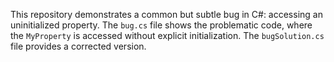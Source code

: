 This repository demonstrates a common but subtle bug in C#: accessing an uninitialized property.  The `bug.cs` file shows the problematic code, where the `MyProperty` is accessed without explicit initialization.  The `bugSolution.cs` file provides a corrected version.